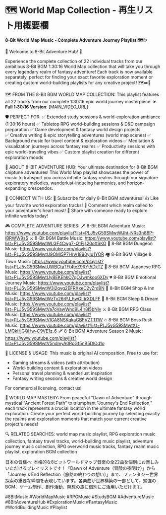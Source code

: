 # 🗺️ World Map Collection - 再生リスト用概要欄

**8-Bit World Map Music - Complete Adventure Journey Playlist 🗺️✨**

🎵 Welcome to 8-Bit Adventure Hub! 🎵

Experience the complete collection of 22 individual tracks from our ambitious 8-Bit BGM 1:30:16 World Map collection that will take you through every legendary realm of fantasy adventure! Each track is now available separately, perfect for finding your exact favorite exploration moment or creating custom world-building playlists for any creative project! 🗺️➡️🏰

🗺️ FROM THE 8-Bit BGM WORLD MAP COLLECTION:
This playlist features all 22 tracks from our complete 1:30:16 epic world journey masterpiece:
➤ **Full 1:30:16 Version**: [MAIN_VIDEO_URL]

🛡️ PERFECT FOR:
✅ Extended study sessions & world-exploration ambiance (1:30:16 hours)
✅ Tabletop RPG world-building sessions & D&D campaign preparation
✅ Game development & fantasy world design projects  
✅ Creative writing & epic storytelling adventures (world map scenes)
✅ Background music for travel content & exploration videos
✅ Meditation & visualization journeys across fantasy realms
✅ Productivity sessions with epic world-traveling vibes
✅ Custom playlist creation for different exploration moods

🎯 ABOUT 8-BIT ADVENTURE HUB:
Your ultimate destination for 8-Bit BGM chiptune adventures! This World Map playlist showcases the power of music to transport you across infinite fantasy realms through our signature exploratory melodies, wanderlust-inducing harmonies, and horizon-expanding crescendos.

📱 CONNECT WITH US:
🔔 Subscribe for daily 8-Bit BGM adventures!
👍 Like your favorite world exploration tracks!
💬 Comment which realm called to your adventurer's heart most!
🔄 Share with someone ready to explore infinite worlds today!

🎮 COMPLETE ADVENTURE SERIES:
🗡️ 8-Bit BGM Adventure Music: https://www.youtube.com/playlist?list=PLJ5vG59SMwtWJht-NRs3n88P-lBRWW9sS
⚔️ 8-Bit BGM Battle Music: https://www.youtube.com/playlist?list=PLJ5vG59SMwtWLGF4Cwg7-Q1Fjs20oXSKO
🏰 8-Bit BGM Dungeon Music: https://www.youtube.com/playlist?list=PLJ5vG59SMwtU9OMl5P7Hrw1890yIu1YOR
🏘️ 8-Bit BGM Village & Town Music: https://www.youtube.com/playlist?list=PLJ5vG59SMwtUWBCtaTFt4teZ9RYt5DkTZ
🏯 8-Bit BGM Japanese RPG Music: https://www.youtube.com/playlist?list=PLJ5vG59SMwtUyBEKEhkO7qOJwmkoo6XDy
💔 8-Bit BGM Emotional Journey Music: https://www.youtube.com/playlist?list=PLJ5vG59SMwtW3i2qvg2EFRXxeC2vZrd9N
🏪 8-Bit BGM Shop & Inn Music: https://www.youtube.com/playlist?list=PLJ5vG59SMwtWzTv26rPJ_hwGIItrXDLFF
🌙 8-Bit BGM Sleep & Dream Music: https://www.youtube.com/playlist?list=PLJ5vG59SMwtVa7oVawWnd9L4lr8I5bNIv
⚔️ 8-Bit BGM RPG Class Music: https://www.youtube.com/playlist?list=PLJ5vG59SMwtVIGA8NSKqkaGBFVZTTI1iV
🔥 8-Bit BGM Boss Rush Music: https://www.youtube.com/playlist?list=PLJ5vG59SMwtXL-LMQkHjGQHw-C9VE1z_6
🗡️ 8-Bit BGM Adventure Season 2 Music: https://www.youtube.com/playlist?list=PLJ5vG59SMwtV5ndmyA0RpGf5nB5DlOd1o

📝 LICENSE & USAGE:
This music is original AI composition. Free to use for:
- Gaming streams & videos (with attribution)
- World-building content & exploration videos
- Personal travel planning & wanderlust inspiration  
- Fantasy writing sessions & creative world design

For commercial licensing, contact us!

🎵 WORLD MAP MASTERY:
From peaceful "Dawn of Adventure" through mystical "Ancient Forest Path" to triumphant "Journey's End Reflection," each track represents a crucial location in the ultimate fantasy world exploration. Create your perfect world-building journey by selecting exactly the realms and exploration moments that match your current creative project's needs!

🔍 RELATED SEARCHES:
world map music playlist, RPG exploration music collection, fantasy travel tracks, world-building music playlist, adventure journey music collection, RPG overworld music tracks, fantasy realm music playlist, exploration BGM collection

日本の皆様へ:
本格的な8ビットワールドマップ音楽の全22曲を個別にお楽しみいただけるプレイリストです！「Dawn of Adventure（冒険の夜明け）」から「Journey's End Reflection（旅路の終わりの想い）」まで、ファンタジー世界探索の重要な瞬間を表現しています。各楽曲が世界構築の一部として、勉強のBGM、ゲーム制作、創作活動、瞑想の旅に個別にご活用いただけます。

#8BitMusic #WorldMapMusic #RPGMusic #StudyBGM #AdventureMusic #8BitAdventureHub #ExplorationMusic #FantasyMusic #WorldBuildingMusic #Playlist